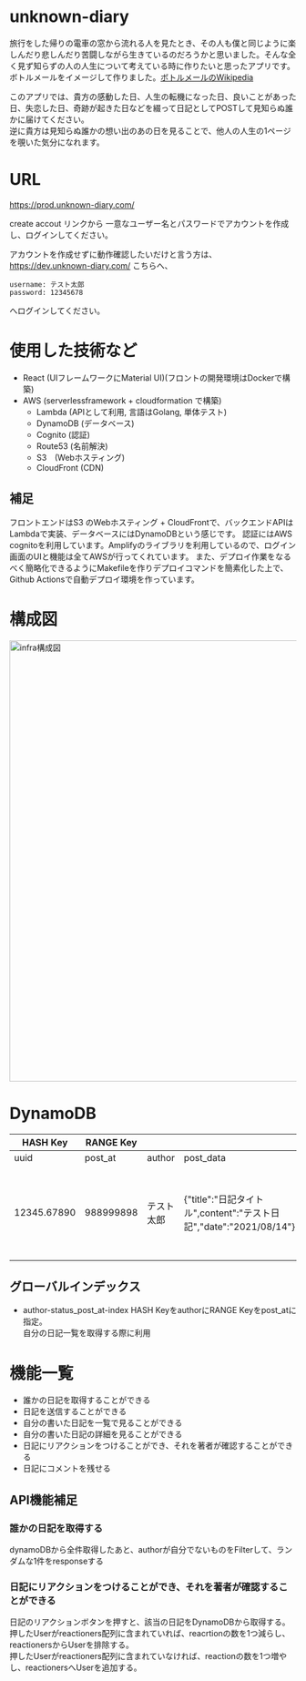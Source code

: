 # unknown-diary
旅行をした帰りの電車の窓から流れる人を見たとき、その人も僕と同じように楽しんだり悲しんだり苦闘しながら生きているのだろうかと思いました。そんな全く見ず知らずの人の人生について考えている時に作りたいと思ったアプリです。ボトルメールをイメージして作りました。[ボトルメールのWikipedia](https://ja.wikipedia.org/wiki/%E3%83%9C%E3%83%88%E3%83%AB%E3%83%A1%E3%83%BC%E3%83%AB)  

このアプリでは、貴方の感動した日、人生の転機になった日、良いことがあった日、失恋した日、奇跡が起きた日などを綴って日記としてPOSTして見知らぬ誰かに届けてください。  
逆に貴方は見知らぬ誰かの想い出のあの日を見ることで、他人の人生の1ページを覗いた気分になれます。

# URL
https://prod.unknown-diary.com/

create accout リンクから
一意なユーザー名とパスワードでアカウントを作成し、ログインしてください。

アカウントを作成せずに動作確認したいだけと言う方は、
https://dev.unknown-diary.com/
こちらへ、
```
username: テスト太郎  
password: 12345678
```
へログインしてください。

# 使用した技術など
- React (UIフレームワークにMaterial UI)(フロントの開発環境はDockerで構築)
- AWS (serverlessframework + cloudformation で構築)
  - Lambda (APIとして利用, 言語はGolang, 単体テスト)
  - DynamoDB (データベース)
  - Cognito (認証)
  - Route53 (名前解決)
  - S3　(Webホスティング)
  - CloudFront (CDN)

## 補足
フロントエンドはS3 のWebホスティング + CloudFrontで、バックエンドAPIはLambdaで実装、データベースにはDynamoDBという感じです。
認証にはAWS cognitoを利用しています。Amplifyのライブラリを利用しているので、ログイン画面のUIと機能は全てAWSが行ってくれています。
また、デプロイ作業をなるべく簡略化できるようにMakefileを作りデプロイコマンドを簡素化した上で、Github Actionsで自動デプロイ環境を作っています。


# 構成図
<img width="775" alt="infra構成図" src="https://user-images.githubusercontent.com/53635209/114696010-2ac1ed80-9d57-11eb-94d4-a0bf1a3505bf.png">

# DynamoDB
				
| HASH Key    | RANGE Key |            |                          |          |                                                        | | |
| ----------- | --------- | ---------- | ------------------------ | -------- | ------------------------------------------------------ |--|--|
| uuid        | post_at   | author               | post_data                | reaction | reactioners                                            | commenters |comments|
| 12345.67890 | 988999898 | テスト太郎 |   {"title":"日記タイトル",content":"テスト日記","date":"2021/08/14"} | 2        | [ { "S" : " テストさん" }, { "S" : "サンプルユーザ" }] | [ { "S" : " abcさん" }, { "S" : "サンプルさん" }] | [ { "S" : " コメントです" }, { "S" : "サンプルコメントです" }] |

## グローバルインデックス
- author-status_post_at-index
HASH KeyをauthorにRANGE Keyをpost_atに指定。  
自分の日記一覧を取得する際に利用
  
# 機能一覧
- 誰かの日記を取得することができる
- 日記を送信することができる
- 自分の書いた日記を一覧で見ることができる
- 自分の書いた日記の詳細を見ることができる
- 日記にリアクションをつけることができ、それを著者が確認することができる
- 日記にコメントを残せる

## API機能補足
### 誰かの日記を取得する
dynamoDBから全件取得したあと、authorが自分でないものをFilterして、ランダムな1件をresponseする

### 日記にリアクションをつけることができ、それを著者が確認することができる
日記のリアクションボタンを押すと、該当の日記をDynamoDBから取得する。押したUserがreactioners配列に含まれていれば、reacrtionの数を1つ減らし、reactionersからUserを排除する。  
押したUserがreactioners配列に含まれていなければ、reactionの数を1つ増やし、reactionersへUserを追加する。
